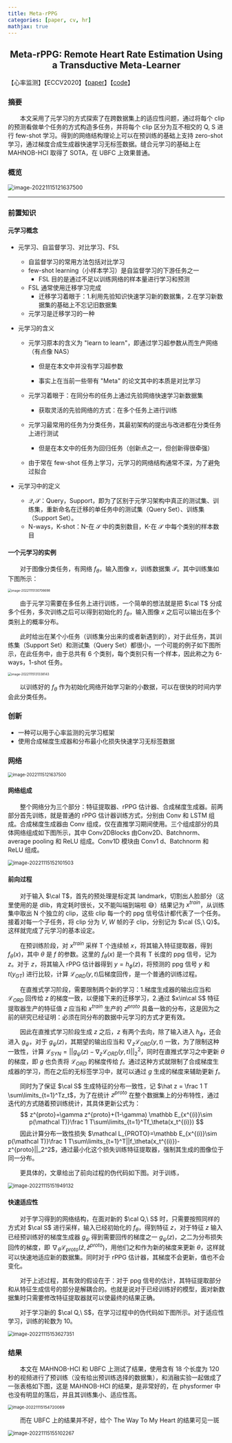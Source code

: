 ```yaml
---
title: Meta-rPPG
categories: [paper, cv, hr]
mathjax: true
---
```


<h2><center> Meta-rPPG: Remote Heart Rate Estimation Using a Transductive Meta-Learner </center></h2>

【心率监测】【ECCV2020】【[paper](https://arxiv.org/pdf/2007.06786.pdf)】【[code](https://github.com/eugenelet/Meta-rPPG)】

### 摘要

&emsp;&emsp;本文采用了元学习的方式探索了在跨数据集上的适应性问题，通过将每个 clip 的预测看做单个任务的方式构造多任务，并将每个 clip 区分为互不相交的 Q, S 进行 few-shot 学习。得到的网络结构理论上可以在预训练的基础上支持 zero-shot 学习，通过梯度合成生成器快速学习无标签数据。缝合元学习的基础上在 MAHNOB-HCI 取得了 SOTA，在 UBFC 上效果普通。

### 概览

<img src="Meta-rppg/image-20221115121637500.png" alt="image-20221115121637500" style="zoom:90%;" />

<!-- more -->

----

### 前置知识

#### 元学习概念

- 元学习、自监督学习、对比学习、FSL

  - 自监督学习的常用方法包括对比学习
  - few-shot learning（小样本学习）是自监督学习的下游任务之一
    - FSL 目的是通过不足以训练网络的样本量进行学习和预测
  - FSL 通常使用迁移学习完成
    - 迁移学习着眼于：1.利用先验知识快速学习新的数据集，2.在学习新数据集的基础上不忘记旧数据集
  - 元学习是迁移学习的一种

- 元学习的含义

  - 元学习原本的含义为 "learn to learn"，即通过学习超参数从而生产网络（有点像 NAS）

    - 但是在本文中并没有学习超参数

    - 事实上在当前一些带有 "Meta" 的论文其中的本质是对比学习

  - 元学习着眼于：在同分布的任务上通过先验网络快速学习新数据集
    - 获取灵活的先验网络的方式：在多个任务上进行训练

  - 元学习最常用的任务为分类任务，其最初架构的提出与改进都在分类任务上进行测试
    - 但是在本文中的任务为回归任务（创新点之一，但创新得很牵强）
  - 由于常在 few-shot 任务上学习，元学习的网络结构通常不深，为了避免过拟合

- 元学习中的定义

  - $\mathcal {Q, S}$：Query，Support，即为了区别于元学习架构中真正的测试集、训练集，重新命名在迁移的单任务中的测试集（Query Set）、训练集（Support Set）。  
  - N-ways，K-shot：N-在 $\mathcal S$ 中的类别数目，K-在 $\mathcal S$ 中每个类别的样本数目

#### 一个元学习的实例

&emsp;&emsp;对于图像分类任务，有网络 $f_\theta$，输入图像 $x$，训练数据集 $\mathcal T$。其中训练集如下图所示：

<img src="Meta-rppg/image-20221115130706698.png" alt="image-20221115130706698" style="zoom:50%;" />

&emsp;&emsp;由于元学习需要在多任务上进行训练，一个简单的想法就是把 $\cal T$ 分成多个任务，多次训练之后可以得到初始化的 $f_\theta$，输入图像 $x$ 之后可以输出在多个类别上的概率分布。

&emsp;&emsp;此时给出在某个小任务（训练集分出来的或者新遇到的），对于此任务，其训练集（Support Set）和测试集（Query Set）都很小，一个可能的例子如下图所示，在此任务中，由于总共有 6 个类别，每个类别只有一个样本，因此称之为 6-ways，1-shot 任务。

<img src="Meta-rppg/image-20221115131338143.png" alt="image-20221115131338143" style="zoom:50%;" />

&emsp;&emsp;以训练好的 $f_\theta$ 作为初始化网络开始学习新的小数据，可以在很快的时间内学会此分类任务。

### 创新

- 一种可以用于心率监测的元学习框架
- 使用合成梯度生成器和分布最小化损失快速学习无标签数据

### 网络

<img src="Meta-rppg/image-20221115121637500.png" alt="image-20221115121637500" style="zoom:70%;" />

#### 网络组成

&emsp;&emsp;整个网络分为三个部分：特征提取器、rPPG 估计器、合成梯度生成器。前两部分首先训练，就是普通的 rPPG 估计器训练方式，分别由 Conv 和 LSTM 组成。合成梯度生成器由 Conv 组成，仅在直推学习期间使用。三个组成部分的具体网络组成如下图所示，其中 Conv2DBlocks 由Conv2D、Batchnorm、average pooling 和 ReLU 组成。Conv1D 模块由 Conv1 d、Batchnorm 和 ReLU 组成。

<img src="Meta-rppg/image-20221115152101503.png" alt="image-20221115152101503" style="zoom:80%;" />

#### 前向过程

&emsp;&emsp;对于输入 $\cal T$，首先的预处理是标定其 landmark，切割出人脸部分（这里使用的是 dlib，肯定耗时很长，又不能叫端到端啦 😅）结果记为 $x^{train}$，从训练集中取出 N 个独立的 clip，这些 clip 每一个的 ppg 信号估计都代表了一个任务。接着对每一个子任务，将 clip 分为 $V,\ W$ 帧的子 clip，分别记为 $\cal {S,\ Q}$。这样就完成了元学习的基本设定。

&emsp;&emsp;在预训练阶段，对 $x^{train}$ 采样 T 个连续帧 $x$，将其输入特征提取器，得到 $f_\theta(x)$，其中 $\theta$ 是 $f$ 的参数。这里的 $f_\theta(x)$ 是一个具有 T 长度的 ppg 信号，记为 $z$。对于 $z$，将其输入 rPPG 估计器得到 $y=h_\phi(z)$，将预测的 ppg 信号 $y$ 和 $t(y_{GT})$ 进行比较，计算 $\mathcal L_{ORD}(y,t)$后梯度回传，是一个普通的训练过程。

&emsp;&emsp;在直推式学习阶段，需要限制两个新的学习：1.梯度生成器的输出应当和  $\mathcal L_{ORD}$ 回传给 $z$ 的梯度一致，以便接下来的迁移学习，2.通过 $x\in\cal S$ 特征提取器生产的特征值 $z$ 应当和 $x^{train}$ 生产的 $z^{proto}$ 具备一致的分布，这是因为之前的研究已经证明：必须在同分布的数据中元学习的方式才更有效。

&emsp;&emsp;因此在直推式学习阶段生成 $z$ 之后，$z$ 有两个去向，除了输入进入 $h_\phi$，还会进入 $g_\psi$，对于 $g_\psi(z)$，其期望的输出应当和 $\nabla_z\mathcal L_{ORD}(y,t)$ 一致，为了限制这种一致性，计算 $\mathcal L_{SYN}=||g_\psi(z)-\nabla_z\mathcal L_{ORD}(y,t)||_2^2$，同时在直推式学习之中更新 $\theta$ 的梯度，即 $g$ 也负责将 $\mathcal L_{ORD}$ 的梯度传给 $f$。通过这种方式就限制了合成梯度生成器的学习，而在之后的无标签学习中，就可以通过 $g$ 生成的梯度来辅助更新 $f$。

&emsp;&emsp;同时为了保证 $\cal S$ 生成特征的分布一致性，记 $\hat z = \frac 1 T \sum\limits_{t=1}^Tz_t$，为了在统计 $z^{proto}$ 在整个数据集上的分布特性，通过迭代的方式随着预训练统计，其具体更新公式为：
$$
z^{proto}=\gamma z^{proto}+(1-\gamma) \mathbb E_{x^{(i)}\sim p(\mathcal T)}\frac 1 T\sum\limits_{t=1}^Tf_\theta(x_t^{(i)})
$$
&emsp;&emsp;因此计算分布一致性损失 $\mathcal L_{PROTO}=\mathbb E_{x^{(i)}\sim p(\mathcal T)}\frac 1 T\sum\limits_{t=1}^T||f_\theta(x_t^{(i)})-z^{proto}||_2^2$，通过最小化这个损失训练特征提取器，强制其生成的图像位于同一分布。

&emsp;&emsp;更具体的，文章给出了前向过程的伪代码如下图。对于训练，

<img src="Meta-rppg/image-20221115151949132.png" alt="image-20221115151949132" style="zoom:80%;" />

#### 快速适应性

&emsp;&emsp;对于学习得到的网络结构，在面对新的 $\cal Q,\ S$ 时，只需要按照同样的方式对 $\cal S$ 进行采样，输入已经初始化的 $f_\theta$，得到特征 $z$，对于特征 $z$ 输入已经预训练好的梯度生成器 $g_\psi$ 得到需要回传的梯度之一 $g_\psi(z)$，之二为分布损失回传的梯度，即 $\nabla_\theta\mathcal L_{proto}(\hat z,\hat z^{proto})$，用他们之和作为新的梯度来更新 $\theta$，这样就可以快速地适应新的数据集。同时对于 rPPG 估计器，其梯度不会更新，值也不会变化。

&emsp;&emsp;对于上述过程，其有效的假设在于：对于 ppg 信号的估计，其特征提取部分和从特征生成信号的部分是解耦合的。也就是说对于已经训练好的模型，面对新数据集时只需要修改特征提取器就可以使最终的结果正确。

&emsp;&emsp;对于学习新的 $\cal Q,\ S$，在学习过程中的伪代码如下图所示。对于适应性学习，训练的轮数为 10。

<img src="Meta-rppg/image-20221115153627351.png" alt="image-20221115153627351" style="zoom:80%;" />

### 结果

&emsp;&emsp;本文在 MAHNOB-HCI 和 UBFC 上测试了结果，使用含有 18 个长度为 120 秒的视频进行了预训练（没有给出预训练选择的数据集），和消融实验一起做成了一张表格如下图，这是 MAHNOB-HCI 的结果，是非常好的，在 physformer 中也没有明显的落后，并且其训练集小、适应性高。

<img src="Meta-rppg/image-20221115154720069.png" alt="image-20221115154720069" style="zoom: 67%;" />

&emsp;&emsp;而在 UBFC 上的结果并不好，给个 The Way To My Heart 的结果可见一斑

<img src="Meta-rppg/image-20221115155102267.png" alt="image-20221115155102267" style="zoom:80%;" />

